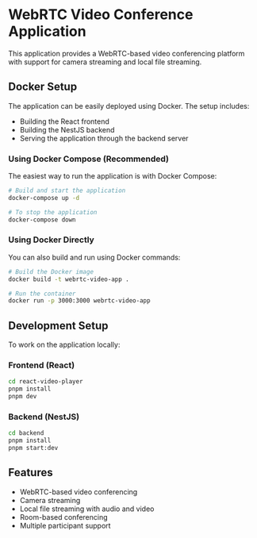 # WebRTC Video Conference Application

This application provides a WebRTC-based video conferencing platform with support for camera streaming and local file streaming.

## Docker Setup

The application can be easily deployed using Docker. The setup includes:
- Building the React frontend
- Building the NestJS backend
- Serving the application through the backend server

### Using Docker Compose (Recommended)

The easiest way to run the application is with Docker Compose:

```bash
# Build and start the application
docker-compose up -d

# To stop the application
docker-compose down
```

### Using Docker Directly

You can also build and run using Docker commands:

```bash
# Build the Docker image
docker build -t webrtc-video-app .

# Run the container
docker run -p 3000:3000 webrtc-video-app
```

## Development Setup

To work on the application locally:

### Frontend (React)

```bash
cd react-video-player
pnpm install
pnpm dev
```

### Backend (NestJS)

```bash
cd backend
pnpm install
pnpm start:dev
```

## Features

- WebRTC-based video conferencing
- Camera streaming
- Local file streaming with audio and video
- Room-based conferencing
- Multiple participant support 